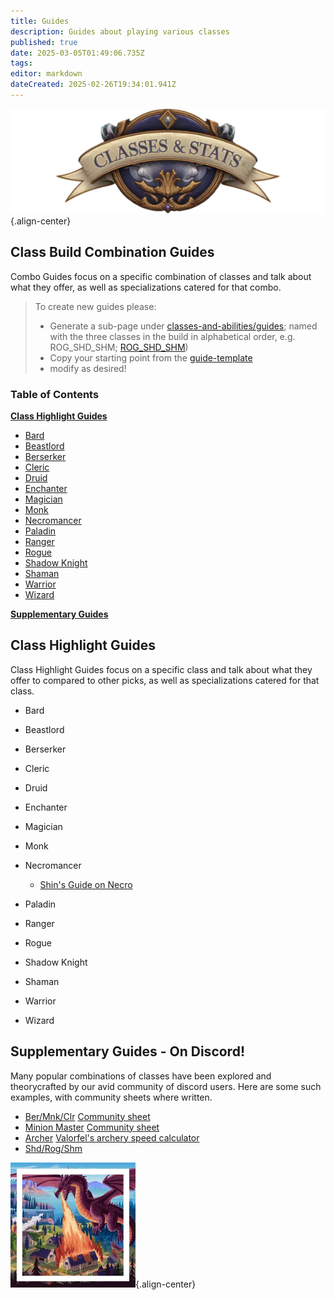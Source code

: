 ```yaml
---
title: Guides
description: Guides about playing various classes
published: true
date: 2025-03-05T01:49:06.735Z
tags: 
editor: markdown
dateCreated: 2025-02-26T19:34:01.941Z
---
```


![statsandclasses.webp](/classes-and-abilities/statsandclasses.webp){.align-center}

## Class Build Combination Guides

Combo Guides focus on a specific combination of classes and talk about what they offer, as well as specializations catered for that combo.

> To create new guides please: 
> - Generate a sub-page under [classes-and-abilities/guides](/classes-and-abilities/guides/); named with the three classes in the build in alphabetical order, e.g. ROG_SHD_SHM; [ROG_SHD_SHM](/classes-and-abilities/guides/ROG_SHD_SHM))
> - Copy your starting point from the [guide-template](/classes-and-abilities/guides/guide-template)
> - modify as desired!


### Table of Contents


**[Class Highlight Guides](#class-highlight-guides)**
   - [Bard](#bard)
   - [Beastlord](#beastlord)
   - [Berserker](#berserker)
   - [Cleric](#cleric)
   - [Druid](#druid)
   - [Enchanter](#enchanter)
   - [Magician](#magician)
   - [Monk](#monk)
   - [Necromancer](#necromancer)
   - [Paladin](#paladin)
   - [Ranger](#ranger)
   - [Rogue](#rogue)
   - [Shadow Knight](#shadow-knight)
   - [Shaman](#shaman)
   - [Warrior](#warrior)
   - [Wizard](#wizard)

**[Supplementary Guides](#supplementary-guides---on-discord)**


## Class Highlight Guides

Class Highlight Guides focus on a specific class and talk about what they offer to compared to other picks, as well as specializations catered for that class.

- Bard

- Beastlord

- Berserker

- Cleric

- Druid

- Enchanter

- Magician

- Monk

- Necromancer
    - [Shin's Guide on Necro](/guides/shin-necro)

- Paladin

- Ranger

- Rogue

- Shadow Knight

- Shaman

- Warrior

- Wizard

## Supplementary Guides - On Discord!

Many popular combinations of classes have been explored and theorycrafted by our avid community of discord users. Here are some such examples, with community sheets where written.

- [Ber/Mnk/Clr](https://discord.com/channels/1204418766318862356/1326180461973868638) [Community sheet](https://docs.google.com/spreadsheets/d/e/2PACX-1vQZjjDWT7L52mBGZfINOQpPAch4drBaj9NdZW8NJG3Qs5OeB6Ss6J9qzmVScJ4HRos-S_5_Qf-mezAE/pubhtml)
- [Minion Master](https://discord.com/channels/1204418766318862356/1324925788927164458) [Community sheet](https://docs.google.com/spreadsheets/d/1JvRP0JYupPRjlFyMcjl8TqlA896rQ25YyiffeQsudXI/edit?usp=sharing)
- [Archer](https://discord.com/channels/1204418766318862356/1300203842998370364) [Valorfel's archery speed calculator](https://docs.google.com/spreadsheets/d/10631B-uS0ea73vspufD8QOMCtw8xMn1AYM1xZk4mEZ4/edit?usp=sharing)
- [Shd/Rog/Shm](https://discord.com/channels/1204418766318862356/1303234066627297363) 

![pagebreak2.webp](/pagebreak2.webp){.align-center}